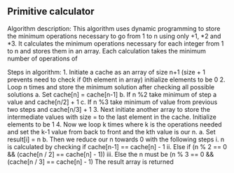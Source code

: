 ## Primitive calculator

Algorithm description:
This algorithm uses dynamic programming to store the minimum operations necessary to go from 1 to n using only +1, *2 and *3. It calculates the minimum operations necessary for each integer from 1 to n and stores them in an array. Each calculation takes the minimum number of operations of 

Steps in algorithm:
	1. Initiate a cache as an array of size n+1 (size + 1 prevents need to check if 0th element in array) initialize elements to be 0
	2. Loop n times and store the minimum solution after checking all possible solutions
		a. Set cache[n] = cache[n-1]
		b. If n %2 take minimum of step a value and cache[n/2] + 1
		c. If n %3 take minimum of value from previous two steps and cache[n/3] + 1
	3. Next initiate another array to store the intermediate values with size = to the last element in the cache. Initialize elements to be 1
	4. Now we loop k times where k is the operations needed and set the k-1 value from back to front and the kth value is our n.
		a. Set result[i] = n
		b. Then we reduce our n towards 0 with the following steps
			i. n is calculated by checking if cache[n-1] == cache[n] - 1
			ii. Else if  (n % 2 == 0 && (cache[n / 2] == cache[n] - 1))
			iii. Else the n must be (n % 3 == 0 && (cache[n / 3] == cache[n] - 1)
The result array is returned
